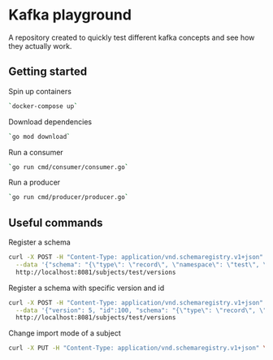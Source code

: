 # Kafka playground
A repository created to quickly test different kafka concepts and see how they actually work.

## Getting started
Spin up containers
```sh
`docker-compose up`
```

Download dependencies
```sh
`go mod download`
```

Run a consumer
```sh
`go run cmd/consumer/consumer.go`
```

Run a producer 
```sh
`go run cmd/producer/producer.go`
```

## Useful commands
Register a schema
```sh
curl -X POST -H "Content-Type: application/vnd.schemaregistry.v1+json" \
  --data '{"schema": "{\"type\": \"record\", \"namespace\": \"test\", \"name\": \"Test\", \"fields\": [{\"name\": \"id1\",\"type\": \"int\"}, {\"name\":\"name\", \"type\": \"string\"}]}"}' \
  http://localhost:8081/subjects/test/versions
```

Register a schema with specific version and id
```sh
curl -X POST -H "Content-Type: application/vnd.schemaregistry.v1+json" \
  --data '{"version": 5, "id":100, "schema": "{\"type\": \"record\", \"namespace\": \"test\", \"name\": \"Test\", \"fields\": [{\"name\":\"new\",\"type\":\"string\", \"default\":\"undefined\"},{\"name\": \"id\",\"type\": \"int\"}, {\"name\":\"newname\", \"type\": \"string\"}]}"}' \
  http://localhost:8081/subjects/test/versions
```

Change import mode of a subject
```sh
curl -X PUT -H "Content-Type: application/vnd.schemaregistry.v1+json" \\n  --data '{"mode":"IMPORT"}' \\n  http://localhost:8081/mode/test\?force\=true
```
